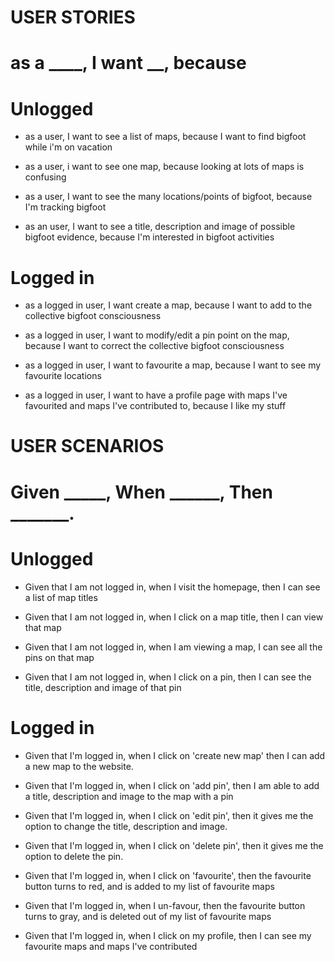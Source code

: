# USER STORIES 
# as a ____, I want ________, because______

# Unlogged
- as a user, I want to see a list of maps, because I want to find bigfoot while i'm on vacation 

- as a user, i want to see one map, because looking at lots of maps is confusing 

- as a user, I want to see the many locations/points of bigfoot, because I'm tracking bigfoot

- as an user, I want to see a title, description and image of possible bigfoot evidence, because I'm interested in bigfoot activities

# Logged in
- as a logged in user, I want create a map, because I want to add to the collective bigfoot consciousness

- as a logged in user, I want to modify/edit a pin point on the map, because I want to correct the collective bigfoot consciousness

- as a logged in user, I want to favourite a map, because I want to see my favourite locations

- as a logged in user, I want to have a profile page with maps I've favourited and maps I've contributed to, because I like my stuff



# USER SCENARIOS
# Given _____, When ______, Then _______.

# Unlogged

- Given that I am not logged in, when I visit the homepage, then I can see a list of map titles

- Given that I am not logged in, when I click on a map title, then I can view that map

- Given that I am not logged in, when I am viewing a map, I can see all the pins on that map

- Given that I am not logged in, when I click on a pin, then I can see the title, description and image of that pin

# Logged in
- Given that I'm logged in, when I click on 'create new map' then I can add a new map to the website.

- Given that I'm logged in, when I click on 'add pin', then I am able to add a title, description and image to the map with a pin

- Given that I'm logged in, when I click on 'edit pin', then it gives me the option to change the title, description and image.

- Given that I'm logged in, when I click on 'delete pin', then it gives me the option to delete the pin.



- Given that I'm logged in, when I click on 'favourite', then the favourite button turns to red, and is added to my list of favourite maps

- Given that I'm logged in, when I un-favour, then the favourite button turns to gray, and is deleted out of my list of favourite maps

- Given that I'm logged in, when I click on my profile, then I can see my favourite maps and maps I've contributed


